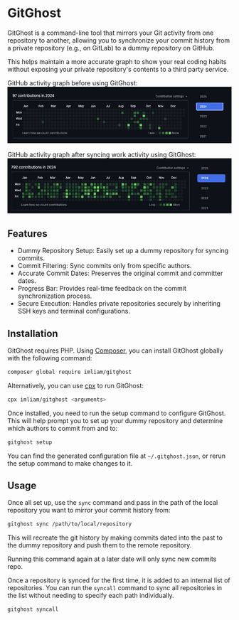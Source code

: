 # GitGhost

GitGhost is a command-line tool that mirrors your Git activity from one repository to another, allowing you to synchronize your commit history from a private repository (e.g., on GitLab) to a dummy repository on GitHub.

This helps maintain a more accurate graph to show your real coding habits without exposing your private repository's contents to a third party service.

GitHub activity graph before using GitGhost:
![Before](./assets/before.png)

GitHub activity graph after syncing work activity using GitGhost:
![After](./assets/after.png)

## Features

- Dummy Repository Setup: Easily set up a dummy repository for syncing commits.
- Commit Filtering: Sync commits only from specific authors.
- Accurate Commit Dates: Preserves the original commit and committer dates.
- Progress Bar: Provides real-time feedback on the commit synchronization process.
- Secure Execution: Handles private repositories securely by inheriting SSH keys and terminal configurations.

## Installation

GitGhost requires PHP. Using [Composer](https://getcomposer.org/), you can install GitGhost globally with the following command:

```bash
composer global require imliam/gitghost
```

Alternatively, you can use [cpx](https://cpx.dev) to run GitGhost:

```bash
cpx imliam/gitghost <arguments>
```

Once installed, you need to run the setup command to configure GitGhost. This will help prompt you to set up your dummy repository and determine which authors to commit from and to:

```bash
gitghost setup
```

You can find the generated configuration file at `~/.gitghost.json`, or rerun the setup command to make changes to it.

## Usage

Once all set up, use the `sync` command and pass in the path of the local repository you want to mirror your commit history from:

```bash
gitghost sync /path/to/local/repository
```

This will recreate the git history by making commits dated into the past to the dummy repository and push them to the remote repository.

Running this command again at a later date will only sync new commits repo.

Once a repository is synced for the first time, it is added to an internal list of repositories. You can run the `syncall` command to sync all repositories in the list without needing to specify each path individually.

```bash
gitghost syncall
```